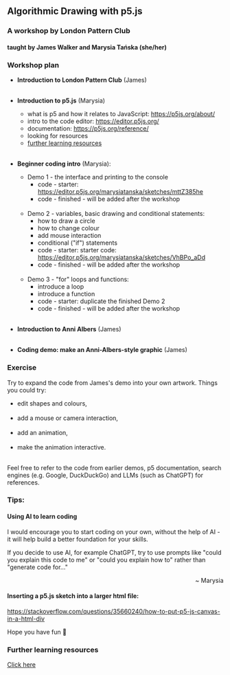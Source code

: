 ## Algorithmic Drawing with p5.js
### A workshop by London Pattern Club

#### taught by James Walker and Marysia Tańska (she/her)

### Workshop plan
- **Introduction to London Pattern Club** (James)<br><br>
- **Introduction to p5.js** (Marysia)
	- what is p5 and how it relates to JavaScript: https://p5js.org/about/
	- intro to the code editor: https://editor.p5js.org/
	- documentation: https://p5js.org/reference/
	- looking for resources
    - [further learning resources](#further-learning-resources) <br><br>
  
- **Beginner coding intro** (Marysia):
  - Demo 1 - the interface and printing to the console<br>
  	- code - starter: https://editor.p5js.org/marysiatanska/sketches/mttZ385he
    - code - finished - will be added after the workshop<br><br>
  - Demo 2 - variables, basic drawing and conditional statements: <br> 
    - how to draw a circle
    - how to change colour
    - add mouse interaction
    - conditional ("if") statements 
    - code - starter: starter code: https://editor.p5js.org/marysiatanska/sketches/VhBPo_aDd
    - code - finished - will be added after the workshop<br><br>
  - Demo 3 - "for" loops and functions: 
    - introduce a loop
    - introduce a function
    - code - starter: duplicate the finished Demo 2
    - code - finished - will be added after the workshop<br><br>
- **Introduction to Anni Albers** (James)<br><br>
- **Coding demo: make an Anni-Albers-style graphic** (James)

### Exercise
Try to expand the code from James's demo into your own artwork. Things you could try:
- edit shapes and colours,<br><br>
- add a mouse or camera interaction,<br><br>
- add an animation,<br><br>
- make the animation interactive.<br><br>

Feel free to refer to the code from earlier demos, p5 documentation, search engines (e.g. Google, DuckDuckGo) and LLMs (such as ChatGPT) for references.

### Tips:
#### Using AI to learn coding
I would encourage you to start coding on your own, without the help of AI - it will help build a better foundation for your skills.

If you decide to use AI, for example ChatGPT, try to use prompts like "could you explain this code to me" or "could you explain how to" rather than "generate code for..."
<p style='text-align: right;'> ~ Marysia </p>

#### Inserting a p5.js sketch into a larger html file:
https://stackoverflow.com/questions/35660240/how-to-put-p5-js-canvas-in-a-html-div

Hope you have fun 👾

### Further learning resources
[Click here](./learning_resources.md)

